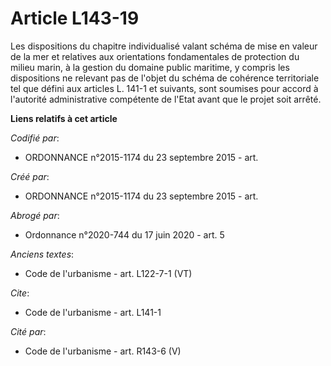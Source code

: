 # Article L143-19

Les dispositions du chapitre individualisé valant schéma de mise en valeur de la mer et relatives aux orientations
fondamentales de protection du milieu marin, à la gestion du domaine public maritime, y compris les dispositions ne relevant
pas de l'objet du schéma de cohérence territoriale tel que défini aux articles L. 141-1 et suivants, sont soumises pour
accord à l'autorité administrative compétente de l'Etat avant que le projet soit arrêté.

**Liens relatifs à cet article**

_Codifié par_:

  - ORDONNANCE n°2015-1174 du 23 septembre 2015 - art.

_Créé par_:

  - ORDONNANCE n°2015-1174 du 23 septembre 2015 - art.

_Abrogé par_:

  - Ordonnance n°2020-744 du 17 juin 2020 - art. 5

_Anciens textes_:

  - Code de l'urbanisme - art. L122-7-1 (VT)

_Cite_:

  - Code de l'urbanisme - art. L141-1

_Cité par_:

  - Code de l'urbanisme - art. R143-6 (V)
